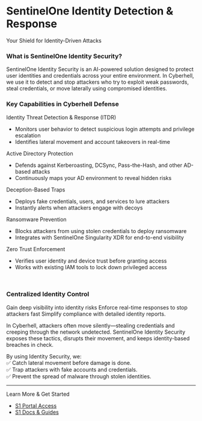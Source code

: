 # SentinelOne Identity Detection & Response
 
Your Shield for Identity-Driven Attacks

### What is SentinelOne Identity Security?
 
SentinelOne Identity Security is an AI-powered solution designed to protect user identities and credentials across your entire environment. In Cyberhell, we use it to detect and stop attackers who try to exploit weak passwords, steal credentials, or move laterally using compromised identities.
<br>
 
### Key Capabilities in Cyberhell Defense
 
Identity Threat Detection & Response (ITDR)
- Monitors user behavior to detect suspicious login attempts and privilege escalation
- Identifies lateral movement and account takeovers in real-time
 
Active Directory Protection
- Defends against Kerberoasting, DCSync, Pass-the-Hash, and other AD-based attacks
- Continuously maps your AD environment to reveal hidden risks
 
Deception-Based Traps
- Deploys fake credentials, users, and services to lure attackers
- Instantly alerts when attackers engage with decoys
 
Ransomware Prevention
- Blocks attackers from using stolen credentials to deploy ransomware
- Integrates with SentinelOne Singularity XDR for end-to-end visibility
 
Zero Trust Enforcement
- Verifies user identity and device trust before granting access
- Works with existing IAM tools to lock down privileged access
 
<br>
 
### Centralized Identity Control
 
Gain deep visibility into identity risks
Enforce real-time responses to stop attackers fast
Simplify compliance with detailed identity reports.
 
In Cyberhell, attackers often move silently—stealing credentials and creeping through the network undetected. SentinelOne Identity Security exposes these tactics, disrupts their movement, and keeps identity-based breaches in check.
 
By using Identity Security, we:
<br>
✅ Catch lateral movement before damage is done.
<br>
✅ Trap attackers with fake accounts and credentials.
<br>
✅ Prevent the spread of malware through stolen identities.
 
---
 
Learn More & Get Started
 
- [S1 Portal Access](https://euce1-110-nfr.sentinelone.net/dashboard)
- [S1 Docs & Guides]()